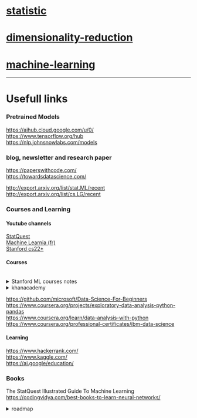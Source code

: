 # [statistic](data-science/statistic.md)


# [dimensionality-reduction](data-science/dimensionality-reduction.md)



# [machine-learning](data-science/machine-learning.md)




---




# Usefull links

### Pretrained Models
https://aihub.cloud.google.com/u/0/  
https://www.tensorflow.org/hub  
https://nlp.johnsnowlabs.com/models  

### blog, newsletter and research paper
https://paperswithcode.com/  
https://towardsdatascience.com/  

http://export.arxiv.org/list/stat.ML/recent   
http://export.arxiv.org/list/cs.LG/recent

### Courses and Learning
#### Youtube channels
[StatQuest](https://www.youtube.com/c/joshstarmer)  
[Machine Learnia (fr)](https://www.youtube.com/c/MachineLearnia)  
[Stanford cs22*](https://www.youtube.com/results?search_query=stanford+university+cs22)
#### Courses
  <br/>
<details>
<summary> Stanford ML courses notes</summary>

-   [notes1.pdf](http://cs229.stanford.edu/summer2019/cs229-notes1.pdf)
-   [notes2.pdf](http://cs229.stanford.edu/summer2019/cs229-notes2.pdf)
-   [notes3.pdf](http://cs229.stanford.edu/summer2019/cs229-notes3.pdf)
-   [notes4.pdf](http://cs229.stanford.edu/summer2019/cs229-notes4.pdf)
-   [notes5.pdf](http://cs229.stanford.edu/summer2019/cs229-notes5.pdf)
</details>
<details>
<summary> khanacademy </summary>

- https://www.khanacademy.org/math  
- https://www.khanacademy.org/math/algebra-basics  
- https://www.khanacademy.org/math/linear-algebra  
- https://www.khanacademy.org/math/statistics-probability  
- https://www.khanacademy.org/math/calculus-1

</details>

https://github.com/microsoft/Data-Science-For-Beginners
https://www.coursera.org/projects/exploratory-data-analysis-python-pandas   
https://www.coursera.org/learn/data-analysis-with-python   
https://www.coursera.org/professional-certificates/ibm-data-science    

#### Learning
https://www.hackerrank.com/   
https://www.kaggle.com/  
https://ai.google/education/  

### Books
The StatQuest Illustrated Guide To Machine Learning  
https://codingvidya.com/best-books-to-learn-neural-networks/


<details>
<summary> roadmap </summary>
**_Step 1:_** Learn a programming language

[Datacamp’s Introduction to Python for Data Science](https://www.datacamp.com/courses/intro-to-python-for-data-science)

**_Step 2:_** Learn exploratory data analysis

[Data Analysis with Python](https://www.coursera.org/learn/data-analysis-with-python)

**_Step 3:_** Complete a data science course

[IBM Data Science](https://www.coursera.org/professional-certificates/ibm-data-science)

**_Step 4:_** Learn more about algorithms

[Machine Learning](https://www.coursera.org/learn/machine-learning#syllabus)

**_Step 5:_** Practice more using Kaggle

[How To Get Started and Make Best Use of Kaggle](https://towardsdatascience.com/how-to-get-started-and-make-best-use-of-kaggle-41feb8bba2d6)

**_Step 6:_** Become job-ready

[No Experience? Here is How To Get Your First Data Science Job](https://towardsdatascience.com/no-experience-here-is-how-to-get-your-first-data-science-job-6c959bcfaf06)

[How to Build an Impressive Data Science Resume](https://towardsdatascience.com/how-to-build-an-impressive-data-science-resume-7a9c71f761c5)

**_Step 7:_** Learn to solve problems

[ How to use First Principle Thinking to solve Data Science Problems?](https://towardsdatascience.com/how-to-use-first-principle-thinking-to-solve-data-science-problems-db94bc5af21)

**_Step 8:_** Being up-to-date
</details>